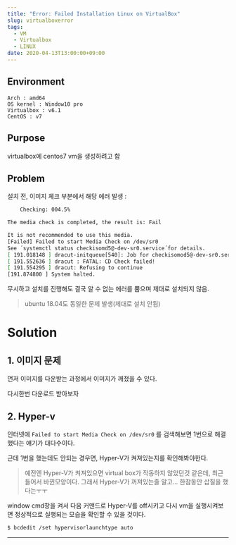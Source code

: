 ```yaml
---
title: "Error: Failed Installation Linux on VirtualBox"
slug: virtualboxerror
tags:
  - VM
  - Virtualbox
  - LINUX
date: 2020-04-13T13:00:00+09:00
---
```



## Environment
`Arch : amd64`   
`OS kernel : Window10 pro`  
`Virtualbox : v6.1`  
`CentOS : v7`

## Purpose
virtualbox에 centos7 vm을 생성하려고 함

## Problem

설치 전, 이미지 체크 부분에서 해당 에러 발생 :  
~~~sh
    Checking: 004.5%

The media check is completed, the result is: Fail

It is not recommended to use this media.
[Failed] Failed to start Media Check on /dev/sr0
See ´systemctl status checkisomd5@-dev-sr0.service´for details.
[ 191.018148 ] dracut-initqueue[540]: Job for checkisomod5@-dev-sr0.service failed because the control process exited with error code. See "systemctl status checkisomd5@-dev-sr0.service" and "journalctl -xe" for details.
[ 191.552636 ] dracut : FATAL: CD Check failed!
[ 191.554295 ] dracut: Refusing to continue
[191.874800 ] System halted.
~~~

무시하고 설치를 진행해도 결국 알 수 없는 에러를 뿜으며 제대로 설치되지 않음.

> ubuntu 18.04도 동일한 문제 발생(제대로 설치 안됨)


# Solution

## 1. 이미지 문제
먼저 이미지를 다운받는 과정에서 이미지가 깨졌을 수 있다.  

다시한번 다운로드 받아보자

## 2. Hyper-v
인터넷에 `Failed to start Media Check on /dev/sr0` 를 검색해보면 1번으로 해결했다는 얘기가 대다수이다.  

근데 1번을 했는데도 안되는 경우면, Hyper-V가 켜져있는지를 확인해봐야한다.  

> 예전엔 Hyper-V가 켜져있으면 virtual box가 작동하지 않았던것 같은데, 최근 들어서 바뀐모양이다. 그래서 Hyper-V가 꺼져있는줄 알고... 한참동안 삽질을 했다는ㅜㅜ 


window cmd창을 켜서 다음 커맨드로 Hyper-V를 off시키고 다시 vm을 실행시켜보면 정상적으로 실행되는 모습을 확인할 수 있을 것이다.  
~~~sh
$ bcdedit /set hypervisorlaunchtype auto
~~~

----